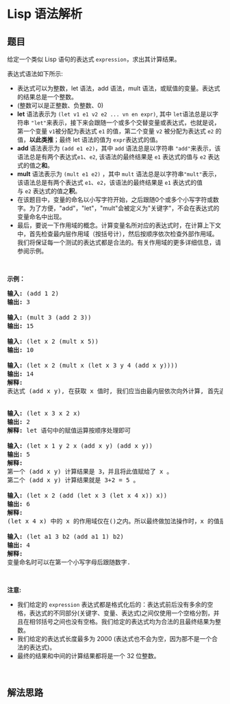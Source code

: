 # Lisp 语法解析

## 题目

<HTML><p>给定一个类似 Lisp 语句的表达式 <code>expression</code>，求出其计算结果。</p>

<p>表达式语法如下所示:</p>

<ul>
	<li>表达式可以为整数，let 语法，add 语法，mult 语法，或赋值的变量。表达式的结果总是一个整数。</li>
	<li>(整数可以是正整数、负整数、0)</li>
	<li><strong>let</strong> 语法表示为&nbsp;<code>(let v1 e1 v2 e2 ... vn en expr)</code>,&nbsp;其中&nbsp;<code>let</code>语法总是以字符串&nbsp;<code>&quot;let&quot;</code>来表示，接下来会跟随一个或多个交替变量或表达式，也就是说，第一个变量&nbsp;<code>v1</code>被分配为表达式&nbsp;<code>e1</code>&nbsp;的值，第二个变量&nbsp;<code>v2</code>&nbsp;被分配为表达式&nbsp;<code>e2</code>&nbsp;的值，<strong>以此类推</strong>；最终 let 语法的值为&nbsp;<code>expr</code>表达式的值。</li>
	<li><strong>add </strong>语法表示为&nbsp;<code>(add e1 e2)</code>，其中&nbsp;<code>add</code>&nbsp;语法总是以字符串&nbsp;<code>&quot;add&quot;</code>来表示，该语法总是有两个表达式<code>e1</code>、<code>e2</code>, 该语法的最终结果是&nbsp;<code>e1</code> 表达式的值与&nbsp;<code>e2</code>&nbsp;表达式的值之<strong>和</strong>。</li>
	<li><strong>mult</strong> 语法表示为&nbsp;<code>(mult e1 e2)</code>&nbsp;，其中&nbsp;<code>mult</code>&nbsp;语法总是以字符串<code>&quot;mult&quot;</code>表示， 该语法总是有两个表达式 <code>e1</code>、<code>e2</code>，该语法的最终结果是&nbsp;<code>e1</code> 表达式的值与&nbsp;<code>e2</code>&nbsp;表达式的值之<strong>积</strong>。</li>
	<li>在该题目中，变量的命名以小写字符开始，之后跟随0个或多个小写字符或数字。为了方便，&quot;add&quot;，&quot;let&quot;，&quot;mult&quot;会被定义为&quot;关键字&quot;，不会在表达式的变量命名中出现。</li>
	<li>最后，要说一下作用域的概念。计算变量名所对应的表达式时，在计算上下文中，首先检查最内层作用域（按括号计），然后按顺序依次检查外部作用域。我们将保证每一个测试的表达式都是合法的。有关作用域的更多详细信息，请参阅示例。</li>
</ul>

<p>&nbsp;</p>

<p><strong>示例：</strong></p>

<pre><strong>输入:</strong> (add 1 2)
<strong>输出:</strong> 3

<strong>输入:</strong> (mult 3 (add 2 3))
<strong>输出:</strong> 15

<strong>输入:</strong> (let x 2 (mult x 5))
<strong>输出:</strong> 10

<strong>输入:</strong> (let x 2 (mult x (let x 3 y 4 (add x y))))
<strong>输出:</strong> 14
<strong>解释:</strong> 
表达式 (add x y), 在获取 x 值时, 我们应当由最内层依次向外计算, 首先遇到了 x=3, 所以此处的 x 值是 3.


<strong>输入:</strong> (let x 3 x 2 x)
<strong>输出:</strong> 2
<strong>解释:</strong> let 语句中的赋值运算按顺序处理即可

<strong>输入:</strong> (let x 1 y 2 x (add x y) (add x y))
<strong>输出:</strong> 5
<strong>解释:</strong> 
第一个 (add x y) 计算结果是 3，并且将此值赋给了 x 。
第二个 (add x y) 计算结果就是 3+2 = 5 。

<strong>输入:</strong> (let x 2 (add (let x 3 (let x 4 x)) x))
<strong>输出:</strong> 6
<strong>解释:</strong> 
(let x 4 x) 中的 x 的作用域仅在()之内。所以最终做加法操作时，x 的值是 2 。

<strong>输入:</strong> (let a1 3 b2 (add a1 1) b2) 
<strong>输出: </strong>4
<strong>解释:</strong> 
变量命名时可以在第一个小写字母后跟随数字.
</pre>

<p>&nbsp;</p>

<p><strong>注意:</strong></p>

<ul>
	<li>我们给定的&nbsp;<code>expression</code>&nbsp;表达式都是格式化后的：表达式前后没有多余的空格，表达式的不同部分(关键字、变量、表达式)之间仅使用一个空格分割，并且在相邻括号之间也没有空格。我们给定的表达式均为合法的且最终结果为整数。</li>
	<li>我们给定的表达式长度最多为 2000&nbsp;(表达式也不会为空，因为那不是一个合法的表达式)。</li>
	<li>最终的结果和中间的计算结果都将是一个 32 位整数。</li>
</ul>

<p>&nbsp;</p>
</HTML>

## 解法思路
